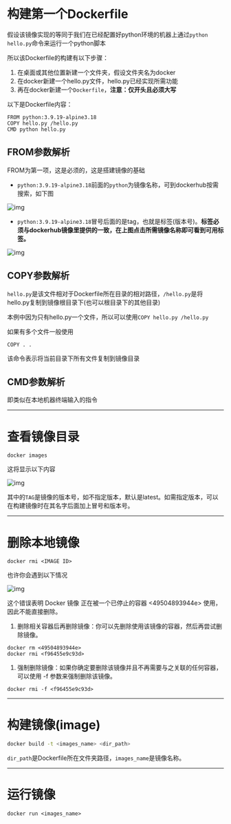 # 构建第一个Dockerfile

假设该镜像实现的等同于我们在已经配置好python环境的机器上通过`python hello.py`命令来运行一个python脚本

所以该Dockerfile的构建有以下步骤：

1. 在桌面或其他位置新建一个文件夹，假设文件夹名为docker
2. 在docker新建一个hello.py文件，hello.py已经实现所需功能
3. 再在docker新建一个`Dockerfile`，**注意：仅开头且必须大写**

以下是Dockerfile内容：

```shell
FROM python:3.9.19-alpine3.18
COPY hello.py /hello.py
CMD python hello.py
```

## FROM参数解析

FROM为第一项，这是必须的，这是搭建镜像的基础

* `python:3.9.19-alpine3.18`前面的`python`为镜像名称，可到dockerhub按需搜索，如下图

![img](https://wowpb.pages.dev/file/bf1ceb0c58b78986465a5.png)

* `python:3.9.19-alpine3.18`冒号后面的是tag，也就是标签(版本号)。**标签必须与dockerhub镜像里提供的一致，在上图点击所需镜像名称即可看到可用标签。**

![img](https://wowpb.pages.dev/file/bd524210102f218c229d8.png)

## COPY参数解析

`hello.py`是该文件相对于Dockerfile所在目录的相对路径，`/hello.py`是将hello.py复制到镜像根目录下(也可以根目录下的其他目录)

本例中因为只有hello.py一个文件，所以可以使用`COPY hello.py /hello.py`

如果有多个文件一般使用

```shell
COPY . .
```

该命令表示将当前目录下所有文件复制到镜像目录

## CMD参数解析

即类似在本地机器终端输入的指令

---

# 查看镜像目录

```shell
docker images
```

这将显示以下内容

![img](https://wowpb.pages.dev/file/78aa59e6baf4b2597a390.png)

其中的`TAG`是镜像的版本号，如不指定版本，默认是latest。如需指定版本，可以在构建镜像时在其名字后面加上冒号和版本号。

---

# 删除本地镜像

```plain
docker rmi <IMAGE ID>
```

也许你会遇到以下情况

![img](https://wowpb.pages.dev/file/b300a5746b51b634d89f3.png)

这个错误表明 Docker 镜像 <f96455e9c93d> 正在被一个已停止的容器 <49504893944e> 使用，因此不能直接删除。

1. 删除相关容器后再删除镜像：你可以先删除使用该镜像的容器，然后再尝试删除镜像。

```plain
docker rm <49504893944e> 
docker rmi <f96455e9c93d> 
```

1. 强制删除镜像：如果你确定要删除该镜像并且不再需要与之关联的任何容器，可以使用 -f 参数来强制删除该镜像。

```plain
docker rmi -f <f96455e9c93d> 
```

---

# 构建镜像(image)

```zsh
docker build -t <images_name> <dir_path>
```

`dir_path`是Dockerfile所在文件夹路径，`images_name`是镜像名称。

---

# 运行镜像

```shell
docker run <images_name>
```
